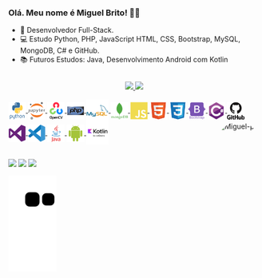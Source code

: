 ### Olá. Meu nome é Miguel Brito! 👋🏾


- 💎 Desenvolvedor Full-Stack.
- 💻 Estudo Python, PHP, JavaScript
HTML, CSS, Bootstrap, MySQL, MongoDB, C# e GitHub.
- 📚 Futuros Estudos: Java, Desenvolvimento Android com Kotlin
##

<div align="center">
  <a href="https://github.com/MiguelBritoBarbosa">
  <img height="150em" src="https://github-readme-stats.vercel.app/api?username=MiguelBritoBarbosa&show_icons=true&theme=midnight-purple&include_all_commits=true&count_private=true"/>
  <img height="150em" src="https://github-readme-stats.vercel.app/api/top-langs/?username=MiguelBritoBarbosa&layout=compact&langs_count=7&theme=midnight-purple"/>
</div>


</div>
<div style="display: inline_block"><br>
  <img align="center" alt="Miguel-Python" width="35" src="https://raw.githubusercontent.com/devicons/devicon/master/icons/python/python-original-wordmark.svg">
  <img align="center" alt="Miguel-Jupyter" width="35" src="https://github.com/devicons/devicon/blob/master/icons/jupyter/jupyter-original-wordmark.svg">
  <img align="center" alt="Miguel-Jupyter" width="35" src="https://github.com/devicons/devicon/blob/master/icons/opencv/opencv-original-wordmark.svg">
  <img align="center" alt="Miguel-PHP" width="35" src="https://raw.githubusercontent.com/devicons/devicon/master/icons/php/php-original.svg">
  <img align="center" alt="Miguel-MySQL" width="45" src="https://raw.githubusercontent.com/devicons/devicon/master/icons/mysql/mysql-original-wordmark.svg">
  <img align="center" alt="Miguel-MongoDB" width="35" src="https://raw.githubusercontent.com/devicons/devicon/master/icons/mongodb/mongodb-plain-wordmark.svg">
  <img align="center" alt="Miguel-Js" width="35" src="https://raw.githubusercontent.com/devicons/devicon/master/icons/javascript/javascript-plain.svg">
  <img align="center" alt="Miguel-HTML" width="35" src="https://raw.githubusercontent.com/devicons/devicon/master/icons/html5/html5-original.svg">
  <img align="center" alt="Miguel-CSS" width="35" src="https://raw.githubusercontent.com/devicons/devicon/master/icons/css3/css3-original.svg">
  <img align="center" alt="Miguel-Bootstrap" width="35" src="https://raw.githubusercontent.com/devicons/devicon/master/icons/bootstrap/bootstrap-plain-wordmark.svg">
  <img align="center" alt="Miguel-C#" width="35" src="https://raw.githubusercontent.com/devicons/devicon/master/icons/csharp/csharp-original.svg">
  <img align="center" alt="Miguel-GitHub" width="35" src="https://raw.githubusercontent.com/devicons/devicon/master/icons/github/github-original-wordmark.svg">
  <img align="center" alt="Miguel-VisualStudio" width="35" src="https://raw.githubusercontent.com/devicons/devicon/master/icons/visualstudio/visualstudio-plain.svg">
  <img align="center" alt="Miguel-VsCode" width="35" src="https://raw.githubusercontent.com/devicons/devicon/master/icons/vscode/vscode-original.svg">
  <img align="center" alt="Miguel-Java" width="35" src="https://raw.githubusercontent.com/devicons/devicon/master/icons/java/java-original-wordmark.svg">
  <img align="center" alt="Miguel-Android" width="35" src="https://raw.githubusercontent.com/devicons/devicon/master/icons/android/android-plain.svg">
  <img align="center" alt="Miguel-Kotlin" width="45" src="https://raw.githubusercontent.com/devicons/devicon/master/icons/kotlin/kotlin-original-wordmark.svg">
  <img align="right" alt="Miguel-pic" height="150" style="border-radius:50px;" src="https://cdn.discordapp.com/attachments/825383645166174230/1029767053038587985/unknown.png?width=676&height=676">
</div>

  ##
  
  <div>
    <a href="https://instagram.com/itz_.preto" target="_blank"><img src="https://img.shields.io/badge/-Instagram-%23E4405F?style=for-the-badge&logo=instagram&logoColor=white" target="_blank"></a>
    <a href = "mailto:miguelbrito2005@gmail.com"><img src="https://img.shields.io/badge/-Gmail-%23333?style=for-the-badge&logo=gmail&logoColor=white" target="_blank"></a>
  <a href="https://www.linkedin.com/in/miguel-brito-barbosa-4bba31234" target="_blank"><img src="https://img.shields.io/badge/-LinkedIn-%230077B5?style=for-the-badge&logo=linkedin&logoColor=white" target="_blank"></a> 
  </div>
  
![snake animation](https://github.com/MiguelBritoBarbosa/MiguelBritoBarbosa/blob/output/github-contribution-grid-snake.svg)  

